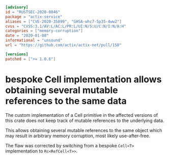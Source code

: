 ```toml
[advisory]
id = "RUSTSEC-2020-0046"
package = "actix-service"
aliases = ["CVE-2020-35899", "GHSA-whc7-5p35-4ww2"]
cvss = "CVSS:3.1/AV:L/AC:L/PR:L/UI:N/S:U/C:N/I:N/A:H"
categories = ["memory-corruption"]
date = "2020-01-08"
informational = "unsound"
url = "https://github.com/actix/actix-net/pull/158"

[versions]
patched = [">= 1.0.6"]
```

# bespoke Cell implementation allows obtaining several mutable references to the same data

The custom implementation of a Cell primitive in the affected versions of this crate
does not keep track of mutable references to the underlying data.

This allows obtaining several mutable references to the same object
which may result in arbitrary memory corruption, most likely use-after-free.

The flaw was corrected by switching from a bespoke `Cell<T>` implementation to `Rc<RefCell<T>>`.
